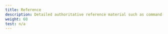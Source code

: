 ```yaml
---
title: Reference
description: Detailed authoritative reference material such as command-line options, configuration options, and API calling parameters.
weight: 60
test: n/a
---
```

